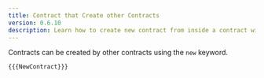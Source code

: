 ```yaml
---
title: Contract that Create other Contracts
version: 0.6.10
description: Learn how to create new contract from inside a contract with Solidity
---
```


Contracts can be created by other contracts using the `new` keyword.

```solidity
{{{NewContract}}}
```
